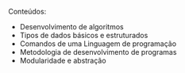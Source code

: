 Conteúdos:

- Desenvolvimento de algoritmos
- Tipos de dados básicos e estruturados
- Comandos de uma Linguagem de programação
- Metodologia de desenvolvimento de programas
- Modularidade e abstração
